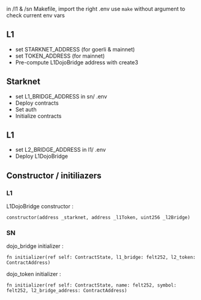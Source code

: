 in /l1 & /sn Makefile, import the right .env
use `make` without argument to check current env vars

## L1 

- set STARKNET_ADDRESS (for goerli & mainnet)
- set TOKEN_ADDRESS (for mainnet)
- Pre-compute L1DojoBridge address with create3 

## Starknet

- set L1_BRIDGE_ADDRESS in sn/ .env
- Deploy contracts
- Set auth
- Initialize contracts

## L1

- set L2_BRIDGE_ADDRESS in l1/ .env
- Deploy L1DojoBridge



## Constructor / initiliazers

### L1
L1DojoBridge constructor :

`constructor(address _starknet, address _l1Token, uint256 _l2Bridge)`

### SN

dojo_bridge initializer :

`fn initializer(ref self: ContractState, l1_bridge: felt252, l2_token: ContractAddress)`

dojo_token initializer :

`fn initializer(ref self: ContractState, name: felt252, symbol: felt252, l2_bridge_address: ContractAddress)`


